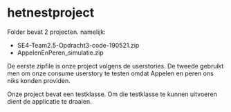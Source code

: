 # hetnestproject

Folder bevat 2 projecten. 
namelijk:
  - SE4-Team2.5-Opdracht3-code-190521.zip
  - AppelenEnPeren_simulatie.zip
  
 De eerste zipfile is onze project volgens de userstories.
 De tweede gebruikt men om onze consume userstory te testen omdat Appelen en peren ons niks konden providen.
 
 Onze project bevat een testklasse. Om die testklasse te kunnen uitvoeren dient de applicatie te draaien.
